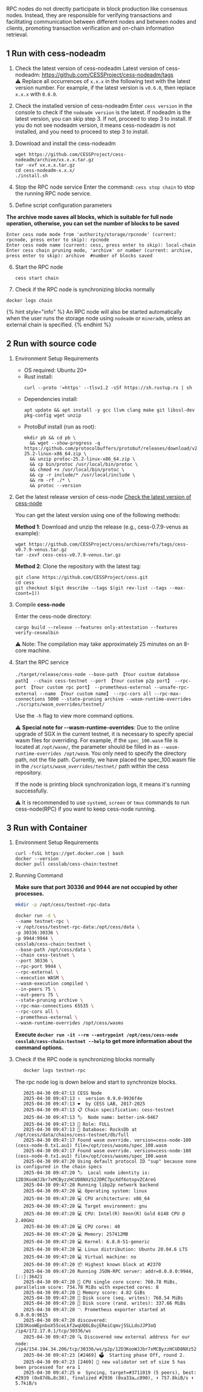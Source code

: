 RPC nodes do not directly participate in block production like consensus nodes. Instead, they are responsible for verifying transactions and facilitating communication between different nodes and between nodes and clients, promoting transaction verification and on-chain information retrieval.

## 1 Run with cess-nodeadm

1. Check the latest version of cess-nodeadm
   Latest version of cess-nodeadm: <https://github.com/CESSProject/cess-nodeadm/tags><br/>
   ⚠️ Replace all occurrences of `x.x.x` in the following text with the latest version number. For example, if the latest version is `v0.6.0`, then replace `x.x.x` with `0.6.0`.

2. Check the installed version of cess-nodeadm
   Enter `cess version` in the console to check if the `nodeadm version` is the latest.
   If nodeadm is the latest version, you can skip step 3. If not, proceed to step 3 to install. If you do not see nodeadm version, it means cess-nodeadm is not installed, and you need to proceed to step 3 to install.

3. Download and install the cess-nodeadm
   ```shell
   wget https://github.com/CESSProject/cess-nodeadm/archive/vx.x.x.tar.gz
   tar -xvf vx.x.x.tar.gz
   cd cess-nodeadm-x.x.x/
   ./install.sh
   ```

4. Stop the RPC node service
   Enter the command: `cess stop chain` to stop the running RPC node service.

5. Define script configuration parameters

**The archive mode saves all blocks, which is suitable for full node operation, otherwise, you can set the number of blocks to be saved**
   
   ```shell
   Enter cess node mode from 'authority/storage/rpcnode' (current: rpcnode, press enter to skip): rpcnode
   Enter cess node name (current: cess, press enter to skip): local-chain
   Enter cess chain pruning mode, 'archive' or number (current: archive, press enter to skip): archive  #number of blocks saved
   ```

6. Start the RPC node
   ```shell
   cess start chain
   ```

7. Check if the RPC node is synchronizing blocks normally
  ```shell
  docker logs chain
  ```

{% hint style="info" %}
An RPC node will also be started automatically when the user runs the storage node using `nodeadm` or `mineradm`, unless an external chain is specified.
{% endhint %}

## 2 Run with source code

1. Environment Setup Requirements
   - OS required: Ubuntu 20+
   - Rust install: 
     ```shell
     curl --proto '=https' --tlsv1.2 -sSf https://sh.rustup.rs | sh
     ```
   - Dependencies install: 
     ```shell
     apt update && apt install -y gcc llvm clang make git libssl-dev pkg-config wget unzip
     ```
   - ProtoBuf install (run as root): 
     ```shell
     mkdir pb && cd pb \
       && wget --show-progress -q https://github.com/protocolbuffers/protobuf/releases/download/v25.2/protoc-25.2-linux-x86_64.zip \
       && unzip protoc-25.2-linux-x86_64.zip \
       && cp bin/protoc /usr/local/bin/protoc \
       && chmod +x /usr/local/bin/protoc \
       && cp -r include/* /usr/local/include \
       && rm -rf ./* \
       && protoc --version
     ```

2. Get the latest release version of cess-node
   [Check the latest version of cess-node](https://github.com/CESSProject/cess/tags)

   You can get the latest version using one of the following methods:

   **Method 1**: Download and unzip the release (e.g., cess-0.7.9-venus as example):
   ```shell
   wget https://github.com/CESSProject/cess/archive/refs/tags/cess-v0.7.9-venus.tar.gz
   tar -zxvf cess-cess-v0.7.9-venus.tar.gz
   ```

   **Method 2**: Clone the repository with the latest tag:
   ```shell
   git clone https://github.com/CESSProject/cess.git
   cd cess
   git checkout $(git describe --tags $(git rev-list --tags --max-count=1))
   ```

3. Compile **cess-node**

   Enter the cess-node directory:
   ```shell
   cargo build --release --features only-attestation --features verify-cesealbin
   ```

   ⚠️ Note: The compilation may take approximately 25 minutes on an 8-core machine.

4. Start the RPC service
   ```shell
   ./target/release/cess-node --base-path 【Your custom database path】 --chain cess-testnet --port 【Your custom p2p port】 --rpc-port 【Your custom rpc port】 --prometheus-external --unsafe-rpc-external --name 【Your custom name】 --rpc-cors all --rpc-max-connections 5000 --state-pruning archive --wasm-runtime-overrides ./scripts/wasm_overrides/testnet/
   ```

   Use the `-h` flag to view more command options.

   ⚠️ **Special note for --wasm-runtime-overrides**: Due to the online upgrade of SGX in the current testnet, it is necessary to specify special wasm files for overriding. For example, if the `spec_100.wasm` file is located at `/opt/wasm/`, the parameter should be filled in as `--wasm-runtime-overrides /opt/wasm`. You only need to specify the directory path, not the file path. Currently, we have placed the spec_100.wasm file in the `/scripts/wasm_overrides/testnet/` path within the cess repository.

   If the node is printing block synchronization logs, it means it's running successfully.

   ⚠️ It is recommended to use `systemd`, `screen` or `tmux` commands to run cess-node(RPC) if you want to keep cess-node running.

## 3 Run with Container

1. Environment Setup Requirements
     ```shell
     curl -fsSL https://get.docker.com | bash
     docker --version
     docker pull cesslab/cess-chain:testnet
     ```

2. Running Command

   **Make sure that port 30336 and 9944 are not occupied by other processes.**

   ```bash
   mkdir -p /opt/cess/testnet-rpc-data

   docker run -d \
   --name testnet-rpc \
   -v /opt/cess/testnet-rpc-data:/opt/cess/data \
   -p 30336:30336 \
   -p 9944:9944 \
   cesslab/cess-chain:testnet \
   --base-path /opt/cess/data \
   --chain cess-testnet \
   --port 30336 \
   --rpc-port 9944 \
   --rpc-external \
   --execution WASM \
   --wasm-execution compiled \
   --in-peers 75 \
   --out-peers 75 \
   --state-pruning archive \
   --rpc-max-connections 65535 \
   --rpc-cors all \
   --prometheus-external \
   --wasm-runtime-overrides /opt/cess/wasms
   ```

   **Execute `docker run -it --rm --entrypoint /opt/cess/cess-node cesslab/cess-chain:testnet --help` to get more information about the command options.**


3. Check if the RPC node is synchronizing blocks normally

   ```bash
      docker logs testnet-rpc
   ```

   The rpc node log is down below and start to synchronize blocks.

   ```text
      2025-04-30 09:47:13 CESS Node
      2025-04-30 09:47:13 ✌️  version 0.9.0-9936f4e
      2025-04-30 09:47:13 ❤️  by CESS LAB, 2017-2025
      2025-04-30 09:47:13 📋 Chain specification: cess-testnet
      2025-04-30 09:47:13 🏷  Node name: better-ink-0467
      2025-04-30 09:47:13 👤 Role: FULL
      2025-04-30 09:47:13 💾 Database: RocksDb at /opt/cess/data/chains/cess-testnet/db/full
      2025-04-30 09:47:17 Found wasm override. version=cess-node-100 (cess-node-0.tx1.au1) file=/opt/cess/wasms/spec_100.wasm
      2025-04-30 09:47:17 Found wasm override. version=cess-node-100 (cess-node-0.tx1.au1) file=/opt/cess/wasms/spec_100.wasm
      2025-04-30 09:47:20 Using default protocol ID "sup" because none is configured in the chain specs
      2025-04-30 09:47:20 🏷  Local node identity is: 12D3KooWJJbr7xMCByzzHCUD8NXz52JDRC7pcXdf6otopvZCAreG
      2025-04-30 09:47:20 Running libp2p network backend
      2025-04-30 09:47:20 💻 Operating system: linux
      2025-04-30 09:47:20 💻 CPU architecture: x86_64
      2025-04-30 09:47:20 💻 Target environment: gnu
      2025-04-30 09:47:20 💻 CPU: Intel(R) Xeon(R) Gold 6148 CPU @ 2.40GHz
      2025-04-30 09:47:20 💻 CPU cores: 40
      2025-04-30 09:47:20 💻 Memory: 257412MB
      2025-04-30 09:47:20 💻 Kernel: 6.8.0-51-generic
      2025-04-30 09:47:20 💻 Linux distribution: Ubuntu 20.04.6 LTS
      2025-04-30 09:47:20 💻 Virtual machine: no
      2025-04-30 09:47:20 📦 Highest known block at #2370
      2025-04-30 09:47:20 Running JSON-RPC server: addr=0.0.0.0:9944,[::]:36421
      2025-04-30 09:47:20 🏁 CPU single core score: 760.78 MiBs, parallelism score: 734.78 MiBs with expected cores: 8
      2025-04-30 09:47:20 🏁 Memory score: 4.82 GiBs
      2025-04-30 09:47:20 🏁 Disk score (seq. writes): 768.54 MiBs
      2025-04-30 09:47:20 🏁 Disk score (rand. writes): 337.66 MiBs
      2025-04-30 09:47:20 〽️ Prometheus exporter started at 0.0.0.0:9615
      2025-04-30 09:47:20 discovered: 12D3KooWEpnboX55ceLkf2wqUQ6LBujEReiCqmvj5SLLdoJJP3oQ /ip4/172.17.0.1/tcp/30336/ws
      2025-04-30 09:47:20 🔍 Discovered new external address for our node: /ip4/154.194.34.206/tcp/30336/ws/p2p/12D3KooWJJbr7xMCByzzHCUD8NXz52JDRC7pcXdf6otopvZCAreG
      2025-04-30 09:47:23 [#2469] 🗳  Starting phase Off, round 2.
      2025-04-30 09:47:23 [2469] 💸 new validator set of size 5 has been processed for era 1
      2025-04-30 09:47:25 ⚙️  Syncing, target=#3711019 (5 peers), best: #2939 (0x87db…8c38), finalized #2936 (0xa33a…c890), ⬇ 757.8kiB/s ⬆ 5.7kiB/s
   ```